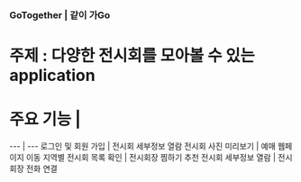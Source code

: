 ### GoTogether | 같이 가Go

# 주제 : 다양한 전시회를 모아볼 수 있는 application

# 주요 기능 | 
--- | ---
로그인 및 회원 가입 | 전시회 세부정보 열람
전시회 사진 미리보기 | 예매 웹페이지 이동
지역별 전시회 목록 확인 | 전시회장 찜하기
추천 전시회 세부정보 열람 | 전시회장 전화 연결

